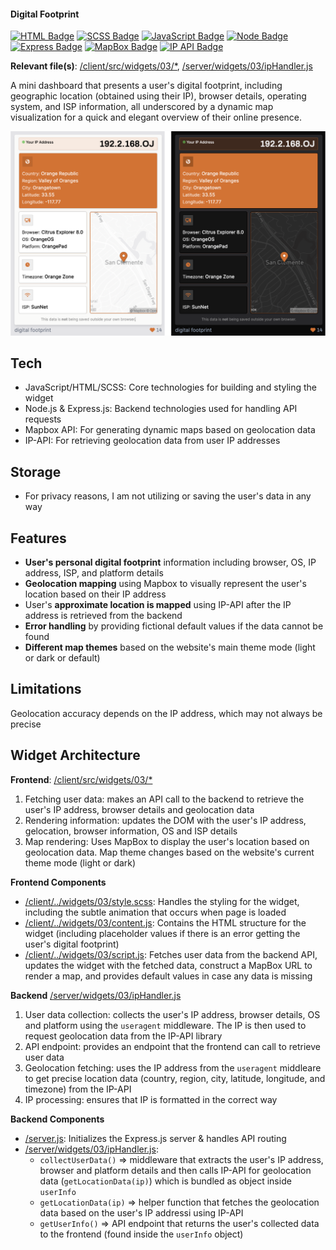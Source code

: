 #### Digital Footprint

[![HTML Badge](https://img.shields.io/badge/HTML-D27334)](https://github.com/aniqatc/playground)
[![SCSS Badge](https://img.shields.io/badge/SCSS-D27334)](https://github.com/aniqatc/playground)
[![JavaScript Badge](https://img.shields.io/badge/JavaScript-D27334)](https://github.com/aniqatc/playground)
[![Node Badge](https://img.shields.io/badge/Node-D27334)](https://github.com/aniqatc/playground)
[![Express Badge](https://img.shields.io/badge/Express-D27334)](https://github.com/aniqatc/playground)
[![MapBox Badge](https://img.shields.io/badge/MapBox-D27334)](https://www.mapbox.com/)
[![IP API Badge](https://img.shields.io/badge/IP%20API-D27334)](https://ip-api.com/)

**Relevant file(s)**: [/client/src/widgets/03/\*](../../client/src/widgets/03/), [/server/widgets/03/ipHandler.js](../../server/widgets/03/ipHandler.js)

A mini dashboard that presents a user's digital footprint, including geographic location (obtained using their IP), browser details, operating system, and ISP information, all underscored by a dynamic map visualization for a quick and elegant overview of their online presence.

<a href="https://playground.aniqa.dev/"><img src="/docs/screenshots/widget-03_v1.png"></a>

## Tech

- JavaScript/HTML/SCSS: Core technologies for building and styling the widget
- Node.js & Express.js: Backend technologies used for handling API requests
- Mapbox API: For generating dynamic maps based on geolocation data
- IP-API: For retrieving geolocation data from user IP addresses

## Storage

- For privacy reasons, I am not utilizing or saving the user's data in any way

## Features

- **User's personal digital footprint** information including browser, OS, IP address, ISP, and platform details
- **Geolocation mapping** using Mapbox to visually represent the user's location based on their IP address
- User's **approximate location is mapped** using IP-API after the IP address is retrieved from the backend
- **Error handling** by providing fictional default values if the data cannot be found
- **Different map themes** based on the website's main theme mode (light or dark or default)

## Limitations

Geolocation accuracy depends on the IP address, which may not always be precise

## Widget Architecture

**Frontend**: [/client/src/widgets/03/\*](../../client/src/widgets/03/)

1. Fetching user data: makes an API call to the backend to retrieve the user's IP address, browser details and geolocation data
2. Rendering information: updates the DOM with the user's IP address, gelocation, browser information, OS and ISP details
3. Map rendering: Uses MapBox to display the user's location based on geolocation data. Map theme changes based on the website's current theme mode (light or dark)

**Frontend Components**

- [/client/../widgets/03/style.scss](../../client/src/widgets/03/style.scss): Handles the styling for the widget, including the subtle animation that occurs when page is loaded
- [/client/../widgets/03/content.js](../../client/src/widgets/03/content.js): Contains the HTML structure for the widget (including placeholder values if there is an error getting the user's digital footprint)
- [/client/../widgets/03/script.js](../../client/src/widgets/03/script.js): Fetches user data from the backend API, updates the widget with the fetched data, construct a MapBox URL to render a map, and provides default values in case any data is missing

**Backend** [/server/widgets/03/ipHandler.js](../../server/widgets/03/ipHandler.js)

1. User data collection: collects the user's IP address, browser details, OS and platform using the `useragent` middleware. The IP is then used to request geolocation data from the IP-API library
2. API endpoint: provides an endpoint that the frontend can call to retrieve user data
3. Geolocation fetching: uses the IP address from the `useragent` middleare to get precise location data (country, region, city, latitude, longitude, and timezone) from the IP-API
4. IP processing: ensures that IP is formatted in the correct way

**Backend Components**

- [/server.js](/server.js): Initializes the Express.js server & handles API routing
- [/server/widgets/03/ipHandler.js](../../server/widgets/03/ipHandler.js):
  - `collectUserData()` => middleware that extracts the user's IP address, browser and platform details and then calls IP-API for geolocation data (`getLocationData(ip)`) which is bundled as object inside `userInfo`
  - `getLocationData(ip)` => helper function that fetches the geolocation data based on the user's IP addressi using IP-API
  - `getUserInfo()` => API endpoint that returns the user's collected data to the frontend (found inside the `userInfo` object)
